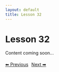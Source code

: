 ```yaml
---
layout: default
title: Lesson 32
---
```


# Lesson 32

Content coming soon...

<div style="margin-top: 20px;">
<a href="/docs/Advanced/Lessons/lesson_31.md" style="margin-right: 10px;">⬅ Previous</a><a href="/docs/Advanced/Lessons/lesson_33.md">Next ➡</a>
</div>
